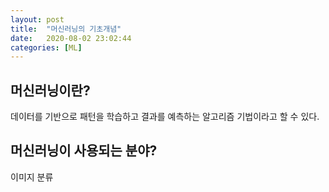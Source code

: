 ```yaml
---
layout: post
title:  "머신러닝의 기초개념"
date:   2020-08-02 23:02:44
categories: [ML]
---
```


## 머신러닝이란?
데이터를 기반으로 패턴을 학습하고 결과를 예측하는 알고리즘 기법이라고 할 수 있다.

## 머신러닝이 사용되는 분야?
이미지 분류
